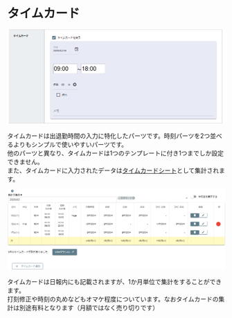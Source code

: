 # タイムカード
![タイムカードの入力画面](./template/timecard.png)  

タイムカードは出退勤時間の入力に特化したパーツです。時刻パーツを2つ並べるよりもシンプルで使いやすいパーツです。  
他のパーツと異なり、タイムカードは1つのテンプレートに付き1つまでしか設定できません。  
また、タイムカードに入力されたデータは[タイムカードシート](/manual/timecard/use)として集計されます。  



![タイムカードの入力画面](./template/timecard2.png)
  

タイムカードは日報内にも記載されますが、1か月単位で集計をすることができます。  
打刻修正や時刻の丸めなどもオマケ程度についています。なおタイムカードの集計は別途有料となります（月額ではなく売り切りです）
